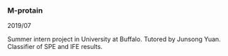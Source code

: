 ### M-protain
2019/07

Summer intern project in University at Buffalo. Tutored by Junsong Yuan.
Classifier of SPE and IFE results.
